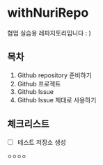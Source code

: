 # withNuriRepo
협업 실습용 레파지토리입니다 : )

## 목차
1. Github repository 준비하기
2. Github 프로젝트
3. Github Issue
4. Github Issue 제대로 사용하기

## 체크리스트
- [ ] 테스트 저장소 생성

```
ㅇㅇㅇㅇ
```
